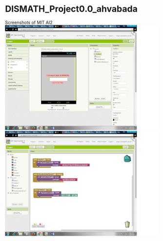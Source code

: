 # DISMATH_Project0.0_ahvabada
Screenshots of MIT AI2
![alt tag](https://github.com/DeLaSalleUniversity-Manila-DISMATH-t216/DISMATH_Project0.0_ahvabada/blob/master/1.png)
![alt tag](https://github.com/DeLaSalleUniversity-Manila-DISMATH-t216/DISMATH_Project0.0_ahvabada/blob/master/2.png)

